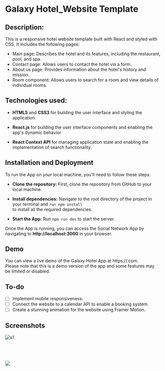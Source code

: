 # Galaxy Hotel_Website Template

## Description:

This is a responsive hotel website template built with React and styled with CSS. It includes the following pages:
-   Main page: Describes the hotel and its features, including the restaurant, pool, and spa.
-   Contact page: Allows users to contact the hotel via a form.
-   About us page: Provides information about the hotel's history and mission.
-   Room component: Allows users to search for a room and view details of individual rooms.


## Technologies used:

-   **HTML5** and **CSS3** for building the user interface and styling the application.

-   **React.js** for building the user interface components and enabling the app's dynamic behavior

-   **React Context API** for managing application state and enabling the implementation of search functionality.


## Installation and Deployment

To run the App on your local machine, you'll need to follow these steps:

-   **Clone the repository:** First, clone the repository from GitHub to your local machine.

-   **Install dependencies:** Navigate to the root directory of the project in your terminal and ```run npm install```<br />
 to install all the required dependencies.

-   **Start the App:** Run ```npm run dev``` to start the server.

Once the App is running, you can access the Social Network App by navigating to **http://localhost:3000** in your browser.

## Demo
You can view a live demo of the Galaxy Hotel App at https://.com.<br />
Please note that this is a demo version of the app and some features may be limited or disabled.<br />

## To-do
- [ ] Implement mobile responsiveness.
- [ ] Connect the website to a calendar API to enable a booking system.
- [ ] Create a stunning animation for the website using Framer Motion.

## Screenshots
![s1](https://github.com/AKindakly/Galaxy-Hotel_Website-Template/blob/main/src/assets/Untitled111.png?raw=true)
<br />
<br />
<br />
<br />
<br />
![](https://github.com/AKindakly/Galaxy-Hotel_Website-Template/blob/main/src/assets/Untitled222.png)
